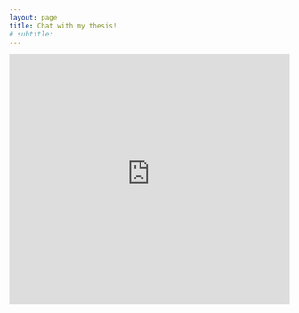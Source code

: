 ```yaml
---
layout: page
title: Chat with my thesis!
# subtitle: 
---
```


<iframe
  src="https://angoodkind-streamlit-example-streamlit-app-x6es8r.streamlit.app/?embed=true"
  height="450"
  style="width:100%;border:none;"
></iframe>
